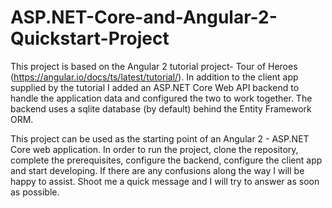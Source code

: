 # ASP.NET-Core-and-Angular-2-Quickstart-Project
This project is based on the Angular 2 tutorial project- Tour of Heroes (https://angular.io/docs/ts/latest/tutorial/). In addition to the client app supplied by the tutorial I added an ASP.NET Core Web API backend to handle the application data and configured the two to work together. The backend uses a sqlite database (by default) behind the Entity Framework ORM. 

This project can be used as the starting point of an Angular 2 - ASP.NET Core web application. In order to run the project, clone the repository, complete the prerequisites, configure the backend, configure the client app and start developing. If there are any confusions along the way I will be happy to assist. Shoot me a quick message and I will try to answer as soon as possible.  
